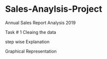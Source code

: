 # Sales-Anaylsis-Project
 
Annual Sales Report Analysis 2019

Task # 1  Cleaing the data

step wise Explanation

Graphical Representation